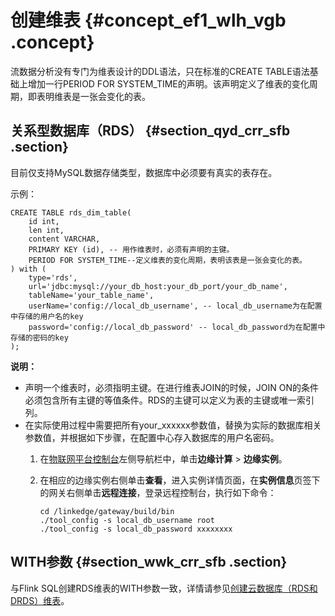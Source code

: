# 创建维表 {#concept_ef1_wlh_vgb .concept}

流数据分析没有专门为维表设计的DDL语法，只在标准的CREATE TABLE语法基础上增加一行PERIOD FOR SYSTEM\_TIME的声明。该声明定义了维表的变化周期，即表明维表是一张会变化的表。

## 关系型数据库（RDS） {#section_qyd_crr_sfb .section}

目前仅支持MySQL数据存储类型，数据库中必须要有真实的表存在。

示例：

```
CREATE TABLE rds_dim_table(
    id int,
    len int,
    content VARCHAR,
    PRIMARY KEY (id), -- 用作维表时，必须有声明的主键。
    PERIOD FOR SYSTEM_TIME--定义维表的变化周期，表明该表是一张会变化的表。
) with (
    type='rds',
    url='jdbc:mysql://your_db_host:your_db_port/your_db_name',
    tableName='your_table_name',
    userName='config://local_db_username', -- local_db_username为在配置中存储的用户名的key
    password='config://local_db_password' -- local_db_password为在配置中存储的密码的key
);
```

**说明：** 

-   声明一个维表时，必须指明主键。在进行维表JOIN的时候，JOIN ON的条件必须包含所有主键的等值条件。RDS的主键可以定义为表的主键或唯一索引列。
-   在实际使用过程中需要把所有your\_xxxxxx参数值，替换为实际的数据库相关参数值，并根据如下步骤，在配置中心存入数据库的用户名密码。
    1.  在[物联网平台控制台](https://iot.console.aliyun.com/)左侧导航栏中，单击**边缘计算** \> **边缘实例**。
    2.  在相应的边缘实例右侧单击**查看**，进入实例详情页面，在**实例信息**页签下的网关右侧单击**远程连接**，登录远程控制台，执行如下命令：

        ```
        cd /linkedge/gateway/build/bin
        ./tool_config -s local_db_username root
        ./tool_config -s local_db_password xxxxxxxx
        ```


## WITH参数 {#section_wwk_crr_sfb .section}

与Flink SQL创建RDS维表的WITH参数一致，详情请参见[创建云数据库（RDS和DRDS）维表](https://help.aliyun.com/knowledge_detail/62532.html)。


